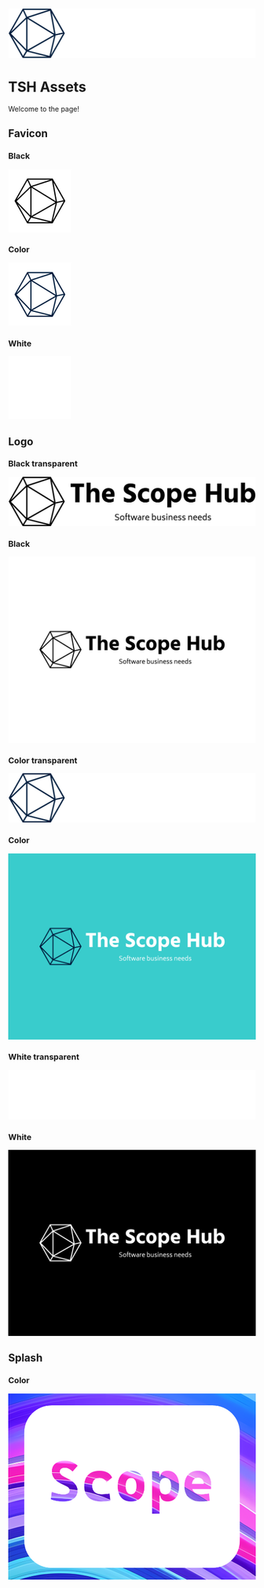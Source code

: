 ![Transparent](../images/logo/the-scope-hub-high-resolution-logo-transparent.png)
# TSH Assets

Welcome to the page!

## Favicon
### Black
![Black](../images/favicon/the-scope-hub-favicon-black.png)

### Color
![](../images/favicon/the-scope-hub-favicon-color.png)

### White
![](../images/favicon/the-scope-hub-favicon-white.png)

## Logo

### Black transparent
![Black transparent](../images/logo/the-scope-hub-high-resolution-logo-black-transparent.png)

### Black
![Black](../images/logo/the-scope-hub-high-resolution-logo-black.png)

### Color transparent
![Color transparent](../images/logo/the-scope-hub-high-resolution-logo-transparent.png)

### Color
![Color](../images/logo/the-scope-hub-high-resolution-logo.png)

### White transparent
![White transparent](../images/logo/the-scope-hub-high-resolution-logo-white-transparent.png)

### White
![White](../images/logo/the-scope-hub-high-resolution-logo-white.png)

## Splash

### Color
![](../images/splash/scope_splash.png)
